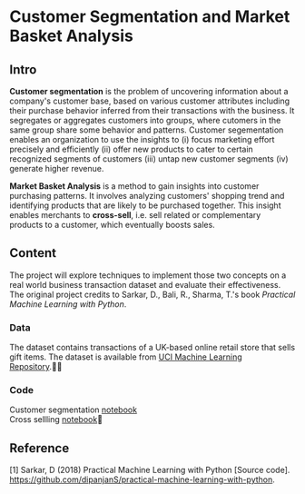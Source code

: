 # Customer Segmentation and Market Basket Analysis

## Intro

**Customer segmentation** is the problem of uncovering information about a company's customer base, based on various customer attributes including their purchase behavior inferred from their transactions with the business. It segregates or aggregates customers into groups, where cutomers in the same group share some behavior and patterns. Customer segementation enables an organization to use the insights to (i) focus marketing effort precisely and efficiently (ii) offer new products to cater to certain recognized segments of customers (iii) untap new customer segments (iv) generate higher revenue.

**Market Basket Analysis** is a method to gain insights into customer purchasing patterns. It involves analyzing customers' shopping trend and identifying products that are likely to be purchased together. This insight enables merchants to **cross-sell**, i.e. sell related or complementary products to a customer, which eventually boosts sales.  


## Content

The project will explore techniques to implement those two concepts on a real world business transaction dataset and evaluate their effectiveness. The original project credits to Sarkar, D., Bali, R., Sharma, T.'s book *Practical Machine Learning with Python*.

### Data
The dataset contains transactions of a UK-based online retail store that sells gift items. The dataset is available from [UCI Machine Learning Repository](http://archive.ics.uci.edu/ml/datasets/online+retail). 

### Code
Customer segmentation [notebook](https://github.com/jiangzl2016/customer_segmentation_cross_selling/blob/master/code/Customer%20Segmentation.ipynb) <br>
Cross sellling [notebook](https://github.com/jiangzl2016/customer_segmentation_cross_selling/blob/master/code/Cross%20Selling.ipynb)


## Reference
[1] Sarkar, D (2018) Practical Machine Learning with Python [Source code]. https://github.com/dipanjanS/practical-machine-learning-with-python.